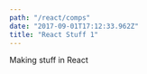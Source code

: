 ```yaml
---
path: "/react/comps"
date: "2017-09-01T17:12:33.962Z"
title: "React Stuff 1"
---
```


Making stuff in React